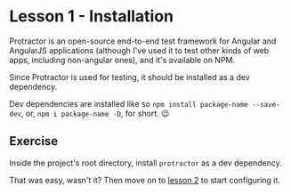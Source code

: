 # Lesson 1 - Installation

Protractor is an open-source end-to-end test framework for Angular and AngularJS applications (although I've used it to test other kinds of web apps, including non-angular ones), and it's available on NPM.

Since Protractor is used for testing, it should be installed as a dev dependency.

Dev dependencies are installed like so `npm install package-name --save-dev`, or, `npm i package-name -D`, for short. 😉

## Exercise

Inside the project's root directory, install `protractor` as a dev dependency.

That was easy, wasn't it? Then move on to [lesson 2](./2.md) to start configuring it.
